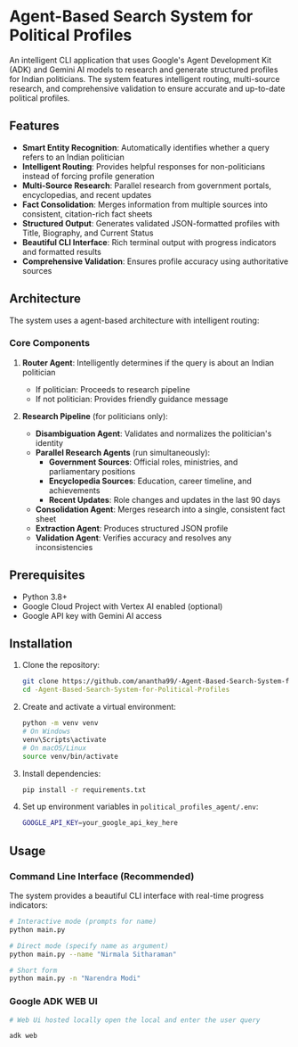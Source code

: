 # Agent-Based Search System for Political Profiles

An intelligent CLI application that uses Google's Agent Development Kit (ADK) and Gemini AI models to research and generate structured profiles for Indian politicians. The system features intelligent routing, multi-source research, and comprehensive validation to ensure accurate and up-to-date political profiles.

## Features

- **Smart Entity Recognition**: Automatically identifies whether a query refers to an Indian politician
- **Intelligent Routing**: Provides helpful responses for non-politicians instead of forcing profile generation
- **Multi-Source Research**: Parallel research from government portals, encyclopedias, and recent updates
- **Fact Consolidation**: Merges information from multiple sources into consistent, citation-rich fact sheets
- **Structured Output**: Generates validated JSON-formatted profiles with Title, Biography, and Current Status
- **Beautiful CLI Interface**: Rich terminal output with progress indicators and formatted results
- **Comprehensive Validation**: Ensures profile accuracy using authoritative sources

## Architecture

The system uses a agent-based architecture with intelligent routing:

### Core Components

1. **Router Agent**: Intelligently determines if the query is about an Indian politician
   - If politician: Proceeds to research pipeline
   - If not politician: Provides friendly guidance message

2. **Research Pipeline** (for politicians only):
   - **Disambiguation Agent**: Validates and normalizes the politician's identity
   - **Parallel Research Agents** (run simultaneously):
     - **Government Sources**: Official roles, ministries, and parliamentary positions
     - **Encyclopedia Sources**: Education, career timeline, and achievements
     - **Recent Updates**: Role changes and updates in the last 90 days
   - **Consolidation Agent**: Merges research into a single, consistent fact sheet
   - **Extraction Agent**: Produces structured JSON profile
   - **Validation Agent**: Verifies accuracy and resolves any inconsistencies

## Prerequisites

- Python 3.8+
- Google Cloud Project with Vertex AI enabled (optional)
- Google API key with Gemini AI access

## Installation

1. Clone the repository:
   ```bash
   git clone https://github.com/anantha99/-Agent-Based-Search-System-for-Political-Profiles.git
   cd -Agent-Based-Search-System-for-Political-Profiles
   ```

2. Create and activate a virtual environment:
   ```bash
   python -m venv venv
   # On Windows
   venv\Scripts\activate
   # On macOS/Linux
   source venv/bin/activate
   ```

3. Install dependencies:
   ```bash
   pip install -r requirements.txt
   ```

4. Set up environment variables in `political_profiles_agent/.env`:
   ```bash
   GOOGLE_API_KEY=your_google_api_key_here
   ```

## Usage

### Command Line Interface (Recommended)

The system provides a beautiful CLI interface with real-time progress indicators:

```bash
# Interactive mode (prompts for name)
python main.py

# Direct mode (specify name as argument)
python main.py --name "Nirmala Sitharaman"

# Short form
python main.py -n "Narendra Modi"
```
### Google ADK WEB UI

```bash
# Web Ui hosted locally open the local and enter the user query

adk web
```
